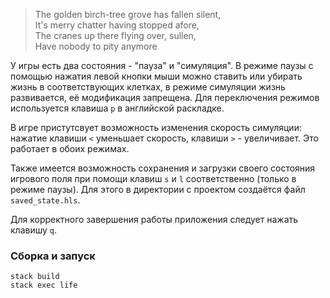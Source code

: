 >The golden birch-tree grove has fallen silent,<br/>
>It's merry chatter having stopped afore,<br/>
>The cranes up there flying over, sullen,<br/>
>Have nobody to pity anymore

У игры есть два состояния - "пауза" и "симуляция". В режиме паузы с помощью нажатия левой кнопки мыши можно ставить или убирать жизнь в соответствующих клетках, в режиме симуляции жизнь развивается, её модификация запрещена. Для переключения режимов используется клавиша `p` в английской раскладке.

В игре пристутсвует возможность изменения скорость симуляции: нажатие клавиши `<` уменьшает скорость, клавиши `>` - увеличивает. Это работает в обоих режимах. 

Также имеется возможность сохранения и загрузки своего состояния игрового поля при помощи клавиш `s` и `l` соответственно (только в режиме паузы). Для этого в директории с проектом создаётся файл `saved_state.hls`.

Для корректного завершения работы приложения следует нажать клавишу `q`.

### Сборка и запуск
```
stack build
stack exec life
```
